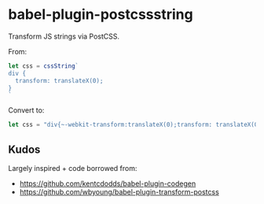 # babel-plugin-postcssstring

Transform JS strings via PostCSS.

From:

```js
let css = cssString`
div {
  transform: translateX(0);
}
`
```

Convert to:

```js
let css = "div{~-webkit-transform:translateX(0);transform: translateX(0);}"
```

## Kudos

Largely inspired + code borrowed from:
- https://github.com/kentcdodds/babel-plugin-codegen
- https://github.com/wbyoung/babel-plugin-transform-postcss

